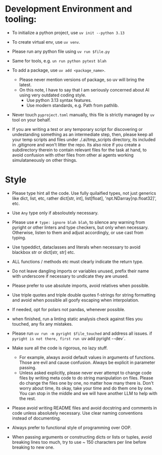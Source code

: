 
# Development Environment and tooling:
* To initialize a python project, use `uv init --python 3.13`
* To create virtual env, use `uv venv`.
* Please run any python file using `uv run $file.py`
* Same for tools, e.g. `un run python pytest blah`
* To add a package, use `uv add <package_name>`.
    * Please never mention versions of package, so uv will bring the latest.
    * On this note, I have to say that I am seriously concerned about AI using very outdated coding style.
        * Use python 3.13 syntax features.
        * Use modern standards, e.g. Path from pathlib.

* Never touch `pyproject.toml` manually, this file is strictly managed by `uv` tool on your behalf.
* If you are writing a test or any temporary script for discovering or undestanding something as an intermediate step, then,
  please keep all your temp scripts and files under ./.ai/tmp_scripts directory, its included in .gitignore and won't litter the repo.
  Its also nice if you create a subdirectory therein to contain relevant files for the task at hand, to avoid confusion with other files from other ai agents working simulataneously on other things.

# Style
* Please type hint all the code. Use fully quilaified types, not just generics like dict, list, etc, rather dict[str, int], list[float], 'npt.NDarray[np.float32]', etc.
* Use `Any` type only if absoloutely necessary.
* Please use `# type: ignore blah blah`, to silence any warning from pyright or other linters and type checkers, but only when necessary. Otherwise, listen to them and adjust accordingly, or use cast from typing.
* Use typeddict, dataclasses and literals when necessary to avoid blackbox str or dict[str, str] etc.
* ALL functions / methods etc must clearly indicate the return type.
* Do not leave dangling imports or variables unused, prefix their name with underscore if necessary to undicate they are unused.
* Please prefer to use absolute imports, avoid relatives when possible.
* Use triple quotes and triple double quotes f-strings for string formatting and avoid when possible all goofy escaping when interpolation.
* If needed, opt for polars not pandas, whenever possible.
* when finished, run a linting static analysis check against files you touched, any fix any mistakes.
* Please run `uv run -m pyright $file_touched` and address all issues. if `pyright is not there, first run `uv add pyright --dev`.

* Make sure all the code is rigorous, no lazy stuff.
    * For example, always avoid default values in arguments of functions. Those are evil and cause confusion. Always be explicit in parameter passing.
    * Unless asked explicitly, please never ever attempt to change code files by writing meta code to do string manipulation on files. Please do change the files one by one, no matter how many there is. Don't worry about time, its okay, take your time and do them one by one. You can stop in the middle and we will have another LLM to help with the rest.
* Please avoid writing README files and avoid docstring and comments in code unless absolutely necessary. Use clear naming conventions instead of documenting.
* Always prefer to functional style of programming over OOP.
* When passing arguments or constructing dicts or lists or tuples, avoid breaking lines too much, try to use ~ 150 characters per line before breaking to new one.
